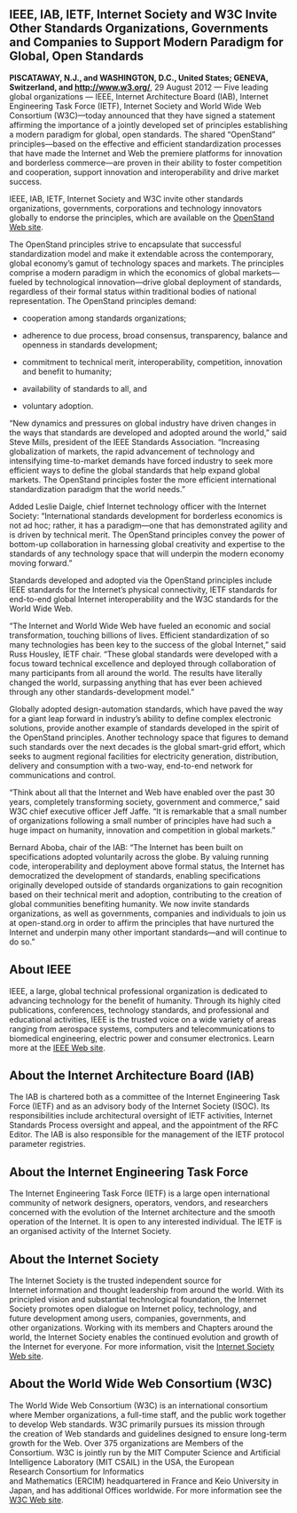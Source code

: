 
**IEEE, IAB, IETF, Internet Society and W3C Invite Other Standards Organizations, Governments and Companies to Support Modern Paradigm for Global, Open Standards**
-------------------------------------------------------------------------------------------------------------------------------------------------------------------


**PISCATAWAY, N.J., and WASHINGTON, D.C., United States; GENEVA, Switzerland, and http://www.w3.org/**, 29 August 2012 — Five leading global organizations — IEEE, Internet Architecture Board (IAB), Internet Engineering Task Force (IETF), Internet Society and World Wide Web Consortium (W3C)—today announced that they have signed a statement affirming the importance of a jointly developed set of principles establishing a modern paradigm for global, open standards. The shared “OpenStand” principles—based on the effective and efficient standardization processes that have made the Internet and Web the premiere platforms for innovation and borderless commerce—are proven in their ability to foster competition and cooperation, support innovation and interoperability and drive market success.


IEEE, IAB, IETF, Internet Society and W3C invite other standards organizations, governments, corporations and technology innovators globally to endorse the principles, which are available on the [OpenStand Web site](http://open-stand.org).


The OpenStand principles strive to encapsulate that successful standardization model and make it extendable across the contemporary, global economy’s gamut of technology spaces and markets. The principles comprise a modern paradigm in which the economics of global markets—fueled by technological innovation—drive global deployment of standards, regardless of their formal status within traditional bodies of national representation. The OpenStand principles demand:


* cooperation among standards organizations;


* adherence to due process, broad consensus, transparency, balance and openness in standards development;


* commitment to technical merit, interoperability, competition, innovation and benefit to humanity;


* availability of standards to all, and


* voluntary adoption.


“New dynamics and pressures on global industry have driven changes in the ways that standards are developed and adopted around the world,” said Steve Mills, president of the IEEE Standards Association. “Increasing globalization of markets, the rapid advancement of technology and intensifying time-to-market demands have forced industry to seek more efficient ways to define the global standards that help expand global markets. The OpenStand principles foster the more efficient international standardization paradigm that the world needs.”


Added Leslie Daigle, chief Internet technology officer with the Internet Society: “International standards development for borderless economics is not ad hoc; rather, it has a paradigm—one that has demonstrated agility and is driven by technical merit. The OpenStand principles convey the power of bottom-up collaboration in harnessing global creativity and expertise to the standards of any technology space that will underpin the modern economy moving forward.”


Standards developed and adopted via the OpenStand principles include IEEE standards for the Internet’s physical connectivity, IETF standards for end-to-end global Internet interoperability and the W3C standards for the World Wide Web.


“The Internet and World Wide Web have fueled an economic and social transformation, touching billions of lives. Efficient standardization of so many technologies has been key to the success of the global Internet,” said Russ Housley, IETF chair. “These global standards were developed with a focus toward technical excellence and deployed through collaboration of many participants from all around the world. The results have literally changed the world, surpassing anything that has ever been achieved through any other standards-development model.”


Globally adopted design-automation standards, which have paved the way for a giant leap forward in industry’s ability to define complex electronic solutions, provide another example of standards developed in the spirit of the OpenStand principles. Another technology space that figures to demand such standards over the next decades is the global smart-grid effort, which seeks to augment regional facilities for electricity generation, distribution, delivery and consumption with a two-way, end-to-end network for communications and control.


“Think about all that the Internet and Web have enabled over the past 30 years, completely transforming society, government and commerce,” said W3C chief executive officer Jeff Jaffe. “It is remarkable that a small number of organizations following a small number of principles have had such a huge impact on humanity, innovation and competition in global markets.”


Bernard Aboba, chair of the IAB: “The Internet has been built on specifications adopted voluntarily across the globe. By valuing running code, interoperability and deployment above formal status, the Internet has democratized the development of standards, enabling specifications originally developed outside of standards organizations to gain recognition based on their technical merit and adoption, contributing to the creation of global communities benefiting humanity. We now invite standards organizations, as well as governments, companies and individuals to join us at open-stand.org in order to affirm the principles that have nurtured the Internet and underpin many other important standards—and will continue to do so.”


**About IEEE**
--------------


IEEE, a large, global technical professional organization is dedicated to advancing technology for the benefit of humanity. Through its highly cited publications, conferences, technology standards, and professional and educational activities, IEEE is the trusted voice on a wide variety of areas ranging from aerospace systems, computers and telecommunications to biomedical engineering, electric power and consumer electronics. Learn more at the [IEEE Web site](http://www.ieee.org).


**About the Internet Architecture Board (IAB)**
-----------------------------------------------


The IAB is chartered both as a committee of the Internet Engineering Task Force (IETF) and as an advisory body of the Internet Society (ISOC). Its responsibilities include architectural oversight of IETF activities, Internet Standards Process oversight and appeal, and the appointment of the RFC Editor. The IAB is also responsible for the management of the IETF protocol parameter registries.


**About the Internet Engineering Task Force**
---------------------------------------------


The Internet Engineering Task Force (IETF) is a large open international community of network designers, operators, vendors, and researchers concerned with the evolution of the Internet architecture and the smooth operation of the Internet. It is open to any interested individual. The IETF is an organised activity of the Internet Society.


**About the Internet Society**
------------------------------


The Internet Society is the trusted independent source for Internet information and thought leadership from around the world. With its principled vision and substantial technological foundation, the Internet Society promotes open dialogue on Internet policy, technology, and future development among users, companies, governments, and other organizations. Working with its members and Chapters around the world, the Internet Society enables the continued evolution and growth of the Internet for everyone. For more information, visit the [Internet Society Web site](http://www.internetsociety.org).


**About the World Wide Web Consortium (W3C)**
---------------------------------------------


The World Wide Web Consortium (W3C) is an international consortium where Member organizations, a full-time staff, and the public work together to develop Web standards. W3C primarily pursues its mission through the creation of Web standards and guidelines designed to ensure long-term growth for the Web. Over 375 organizations are Members of the Consortium. W3C is jointly run by the MIT Computer Science and Artificial Intelligence Laboratory (MIT CSAIL) in the USA, the European Research Consortium for Informatics and Mathematics (ERCIM) headquartered in France and Keio University in Japan, and has additional Offices worldwide. For more information see the [W3C Web site](http://www.w3.org/).



